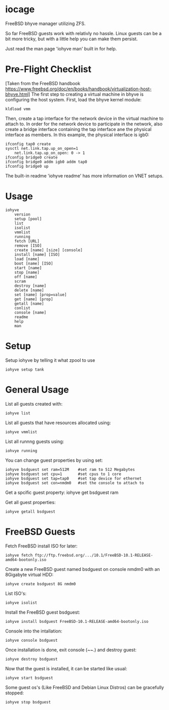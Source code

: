 # iocage
FreeBSD bhyve manager utilizing ZFS.

So far FreeBSD guests work with relativly no hassle. Linux guests can be a bit more tricky, but with a little help you can make them persist. 

Just read the man page 'iohyve man' built in for help. 

# Pre-Flight Checklist
[Taken from the FreeBSD handbook https://www.freebsd.org/doc/en/books/handbook/virtualization-host-bhyve.html]
The first step to creating a virtual machine in bhyve is configuring the host system. First, load the bhyve kernel module:

    kldload vmm

Then, create a tap interface for the network device in the virtual machine to attach to. In order for the network device to participate in the network, also create a bridge interface containing the tap 
interface ane the physical interface as members. In this example, the physical interface is igb0:

    ifconfig tap0 create
    sysctl net.link.tap.up_on_open=1
        net.link.tap.up_on_open: 0 -> 1
    ifconfig bridge0 create
    ifconfig bridge0 addm igb0 addm tap0
    ifconfig bridge0 up

The built-in readme 'iohyve readme' has more information on VNET setups. 

# Usage

    iohyve  
        version
        setup [pool]
        list
        isolist
        vmmlist
        running
        fetch [URL]
        remove [ISO]
        create [name] [size] [console]
        install [name] [ISO]
        load [name]
        boot [name] [ISO]
        start [name]
        stop [name]
        off [name]
        scram
        destroy [name]
        delete [name]
        set [name] [prop=value]
        get [name] [prop]
        getall [name]
        conlist
        console [name]
        readme
        help
        man 

# Setup
Setup iohyve by telling it what zpool to use

    iohyve setup tank

# General Usage
List all guests created with:

    iohyve list

List all guests that have resources allocated using:

    iohyve vmmlist

List all runnng guests using:

    iohvye running

You can change guest properties by using set:

    iohyve bsdguest set ram=512M    #set ram to 512 Megabytes
    iohyve bsdguest set cpu=1       #set cpus to 1 core
    iohyve bsdguest set tap=tap0    #set tap device for ethernet
    iohyve bsdguest set con=nmdm0   #set the console to attach to

Get a spcific guest property:
    iohyve get bsdguest ram

Get all guest properties:

    iohyve getall bsdguest

# FreeBSD Guests
Fetch FreeBSD install ISO for later:

    iohyve fetch ftp://ftp.freebsd.org/.../10.1/FreeBSD-10.1-RELEASE-amd64-bootonly.iso

Create a new FreeBSD guest named bsdguest on console nmdm0 with an 8Gigabyte virtual HDD:

    iohyve create bsdguest 8G nmdm0

List ISO's:

    iohyve isolist

Install the FreeBSD guest bsdguest:

    iohyve install bsdguest FreeBSD-10.1-RELEASE-amd64-bootonly.iso

Console into the intallation:

    iohyve console bsdguest

Once installation is done, exit console (~~.) and destroy guest:

    iohyve destroy bsdguest

Now that the guest is installed, it can be started like usual:

    iohyve start bsdguest

Some guest os's (Like FreeBSD and Debian Linux Distros) can be gracefully stopped:

    iohyve stop bsdguest

